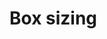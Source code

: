 <script setup>
import CdxDocsTokensTable from '../../src/components/tokens/TokensTable.vue';
import tokens from '@wikimedia/codex-design-tokens/theme-wikimedia-ui.json';
</script>

# Box sizing

<cdx-docs-tokens-table
	:tokens="tokens['box-sizing']"
	token-category="box-sizing"
/>
